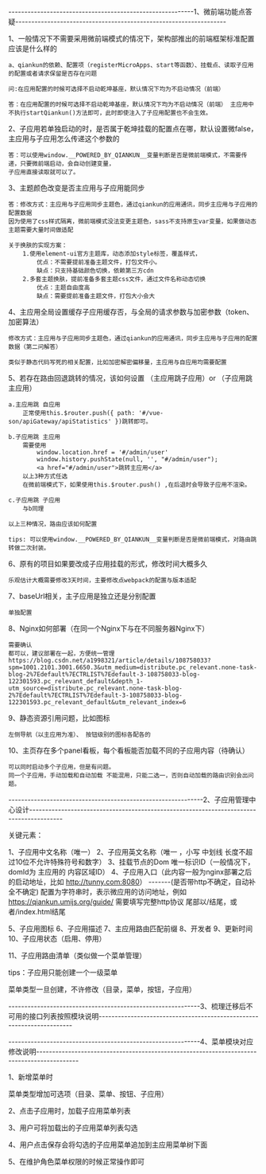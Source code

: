 

----------------------------------------------------------1、微前端功能点答疑------------------------------------------------------------------

1、一般情况下不需要采用微前端模式的情况下，架构部推出的前端框架标准配置应该是什么样的

    a、qiankun的依赖、配置项（registerMicroApps、start等函数）、挂载点、读取子应用的配置或者请求保留是否存在问题

    问:在应用配置的时候可选择不启动乾坤基座，默认情况下均为不启动情况（前端）

    答：在应用配置的时候可选择不启动乾坤基座，默认情况下均为不启动情况（前端） 主应用中 不执行startQiankun()方法即可，此时即使注入了子应用配置也不会生效。

2、子应用若单独启动的时，是否属于乾坤挂载的配置点在哪，默认设置微false，主应用与子应用怎么传递这个参数的

    答：可以使用window.__POWERED_BY_QIANKUN__变量判断是否是微前端模式，不需要传递，只要微前端启动，会自动创建变量，
    子应用直接读取就可以了。

3、主题颜色改变是否主应用与子应用能同步

    答：修改方式：主应用与子应用同步主题色，通过qiankun的应用通讯，同步主应用与子应用的配置数据
    因为使用了css样式隔离，微前端模式没法变更主题色，sass不支持原生var变量，如果做动态主题需要大量时间做适配

    关于换肤的实现方案：
        1.使用element-ui官方主题库，动态添加style标签，覆盖样式，
            优点：不需要提前准备主题文件，打包文件小。
            缺点：只支持基础颜色切换，依赖第三方cdn
        2.多套主题换肤，提前准备多套主题css文件，通过文件名称动态切换
            优点：主题自由度高
            缺点：需要提前准备主题文件，打包大小会大

4、主应用全局设置缓存子应用缓存否，与全局的请求参数与加密参数（token、加密算法）

    修改方式：主应用与子应用同步主题色，通过qiankun的应用通讯，同步主应用与子应用的配置数据（第二问解答）
      
    类似于静态代码写死的相关配置，比如加密解密偏移量，主应用与自应用均需要配置

5、若存在路由回退跳转的情况，该如何设置 （主应用跳子应用）or （子应用跳主应用）

    a.主应用跳 自应用
        正常使用this.$router.push({ path: '#/vue-son/apiGateway/apiStatistics' })跳转即可。

    b.子应用跳 主应用
        需要使用
            window.location.href = '#/admin/user'
            window.history.pushState(null, '', "#/admin/user");
            <a href="#/admin/user">跳转主应用</a>
        以上3种方式任选
        在微前端模式下，如果使用this.$router.push() ,在后退时会导致子应用不渲染。

    c.子应用跳 子应用
        与b同理

    以上三种情况，路由应该如何配置

    tips: 可以使用window.__POWERED_BY_QIANKUN__变量判断是否是微前端模式，对路由跳转做二次封装。

6、原有的项目如果要改成子应用挂载的形式，修改时间大概多久

    乐观估计大概需要修改3天时间，主要修改点webpack的配置与版本适配

7、baseUrl相关，主子应用是独立还是分别配置

    单独配置

8、Nginx如何部署（在同一个Nginx下与在不同服务器Nginx下）

    需要确认
    都可以，建议部署在一起，方便统一管理
    https://blog.csdn.net/a1998321/article/details/108758033?spm=1001.2101.3001.6650.3&utm_medium=distribute.pc_relevant.none-task-blog-2%7Edefault%7ECTRLIST%7Edefault-3-108758033-blog-122301593.pc_relevant_default&depth_1-utm_source=distribute.pc_relevant.none-task-blog-2%7Edefault%7ECTRLIST%7Edefault-3-108758033-blog-122301593.pc_relevant_default&utm_relevant_index=6

9、静态资源引用问题，比如图标

    左侧导航（以主应用为准）、 按钮级别的图标各配各的

10、主页存在多个panel看板，每个看板能否加载不同的子应用内容（待确认）

    可以同时启动多个子应用，但是有问题。
    同一个子应用，手动加载和自动加载 不能混用，只能二选一，否则自动加载的路由识别会出问题。

-------------------------------------------------------------2、子应用管理中心设计----------------------------------------------------------------------------------------

关键元素：

1、子应用中文名称（唯一）
2、子应用英文名称（唯一 ，小写 中划线 长度不超过10位不允许特殊符号和数字）
3、挂载节点的Dom 唯一标识ID（一般情况下，domId为 主应用的 内容区域ID）
4、子应用入口（此内容一般为nginx部署之后的启动地址，比如 <http://tunny.com:8080>）  -------(是否带http不确定，自动补全不确定)
    配置为字符串时，表示微应用的访问地址，例如 <https://qiankun.umijs.org/guide/>
    需要填写完整http协议
    尾部以/结尾，或者/index.html结尾

5、子应用图标
6、子应用描述
7、主应用路由匹配前缀
8、开发者
9、更新时间
10、子应用状态（启用、停用）

11、子应用路由清单（类似做一个菜单管理）

tips：子应用只能创建一个一级菜单

菜单类型一旦创建，不许修改（目录，菜单，按钮，子应用）

------------------------------------------------------------3、梳理迁移后不可用的接口列表按照模块说明----------------------------------------------------------------------

------------------------------------------------------------4、菜单模块对应修改说明-------------------------------------------------------------------------------------------

1、新增菜单时
  
   菜单类型增加可选项（目录、菜单、按钮、子应用）

2、点击子应用时，加载子应用菜单列表

3、用户可将加载出的子应用菜单列表勾选

4、用户点击保存会将勾选的子应用菜单追加到主应用菜单树下面

5、在维护角色菜单权限的时候正常操作即可
